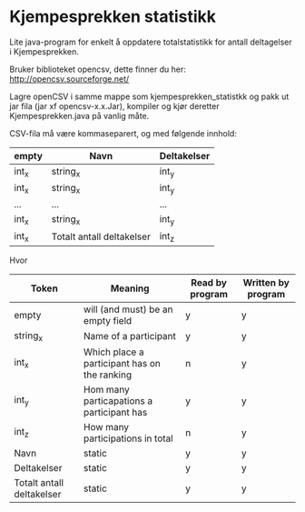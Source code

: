 # Kjempesprekken statistikk

Lite java-program for enkelt å oppdatere totalstatistikk for antall deltagelser i Kjempesprekken.

Bruker biblioteket opencsv, dette finner du her: http://opencsv.sourceforge.net/

Lagre openCSV i samme mappe som kjempesprekken_statistkk og pakk ut jar fila (jar xf opencsv-x.x.Jar), kompiler og kjør deretter Kjempesprekken.java på vanlig måte.

CSV-fila må være kommaseparert, og med følgende innhold:


empty|Navn|Deltakelser
-----|--------------------|-----------------
int<sub>x</sub>|string<sub>x</sub>|int<sub>y</sub>
int<sub>x</sub>|string<sub>x</sub>|int<sub>y</sub>
...|...|...
int<sub>x</sub>|string<sub>x</sub>|int<sub>y</sub>
int<sub>x</sub>|Totalt antall deltakelser|int<sub>z</sub>

Hvor 

Token|Meaning|Read by program|Written by program
-----|--------|---------------|------------------
empty|will (and must) be an empty field|y|y
string<sub>x</sub>|Name of a participant|y|y
int<sub>x</sub>|Which place a participant has on the ranking|n|y
int<sub>y</sub>|Hom many particapations a participant has|y|y
int<sub>z</sub>|How many participations in total|n|y
Navn|static|y|y
Deltakelser|static|y|y
Totalt antall deltakelser|static|y|y
